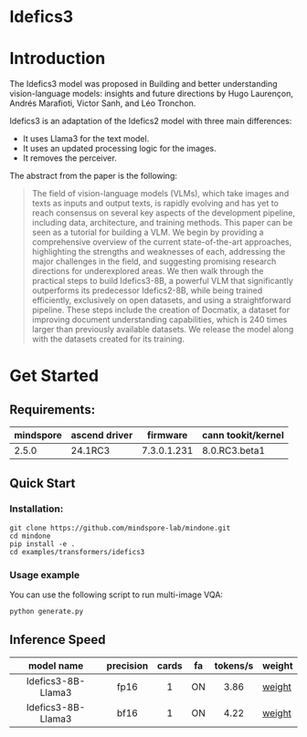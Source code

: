 # Idefics3

# Introduction
The Idefics3 model was proposed in Building and better understanding vision-language models: insights and future directions by Hugo Laurençon, Andrés Marafioti, Victor Sanh, and Léo Tronchon.

Idefics3 is an adaptation of the Idefics2 model with three main differences:

- It uses Llama3 for the text model.
- It uses an updated processing logic for the images.
- It removes the perceiver.

The abstract from the paper is the following:

> The field of vision-language models (VLMs), which take images and texts as inputs and output texts, is rapidly evolving and has yet to reach consensus on several key aspects of the development pipeline, including data, architecture, and training methods. This paper can be seen as a tutorial for building a VLM. We begin by providing a comprehensive overview of the current state-of-the-art approaches, highlighting the strengths and weaknesses of each, addressing the major challenges in the field, and suggesting promising research directions for underexplored areas. We then walk through the practical steps to build Idefics3-8B, a powerful VLM that significantly outperforms its predecessor Idefics2-8B, while being trained efficiently, exclusively on open datasets, and using a straightforward pipeline. These steps include the creation of Docmatix, a dataset for improving document understanding capabilities, which is 240 times larger than previously available datasets. We release the model along with the datasets created for its training.

# Get Started

## Requirements:
|mindspore | ascend driver | firmware | cann tookit/kernel|
|--- |--- | ---| --- |
|2.5.0 | 24.1RC3 | 7.3.0.1.231 | 8.0.RC3.beta1|

## Quick Start

### Installation:
```
git clone https://github.com/mindspore-lab/mindone.git
cd mindone
pip install -e .
cd examples/transformers/idefics3
```

### Usage example
You can use the following script to run multi-image VQA:

```bash
python generate.py
```

## Inference Speed
|model name	| precision | cards | fa  |	tokens/s	| weight |
| :---: | :---:  |:---:  | :---:  |:---:  | ---|
| Idefics3-8B-Llama3 |  fp16 | 1 | ON  | 3.86 | [weight](https://huggingface.co/HuggingFaceM4/Idefics3-8B-Llama3)
| Idefics3-8B-Llama3 |  bf16 | 1 | ON  | 4.22 | [weight](https://huggingface.co/HuggingFaceM4/Idefics3-8B-Llama3)
